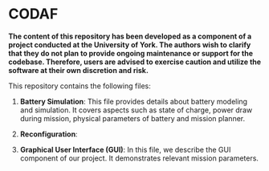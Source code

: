 # CODAF
**The content of this repository has been developed as a component of a project conducted at the University of York. The authors wish to clarify that they do not plan to provide ongoing maintenance or support for the codebase. Therefore, users are advised to exercise caution and utilize the software at their own discretion and risk.**

This repository contains the following files:

1. **Battery Simulation**: This file provides details about battery modeling and simulation. It covers aspects such as state of charge, power draw during mission, physical parameters of battery and mission planner.

2. **Reconfiguration**: 

3. **Graphical User Interface (GUI)**: In this file, we describe the GUI component of our project. It demonstrates relevant mission parameters.
